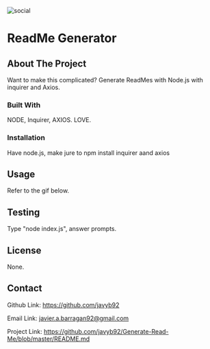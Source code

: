![social](https://img.shields.io/github/followers/javyb92?style=social)

# ReadMe Generator

## About The Project
Want to make this complicated? Generate ReadMes with Node.js with inquirer and Axios. 
    
### Built With
NODE, Inquirer, AXIOS. LOVE.

### Installation
Have node.js, make jure to npm install inquirer aand axios
    
## Usage
Refer to the gif below.

## Testing
Type "node index.js", answer prompts.
    
## License
None.

## Contact

Github Link: https://github.com/javyb92
    
Email Link: javier.a.barragan92@gmail.com
    
Project Link: https://github.com/javyb92/Generate-Read-Me/blob/master/README.md